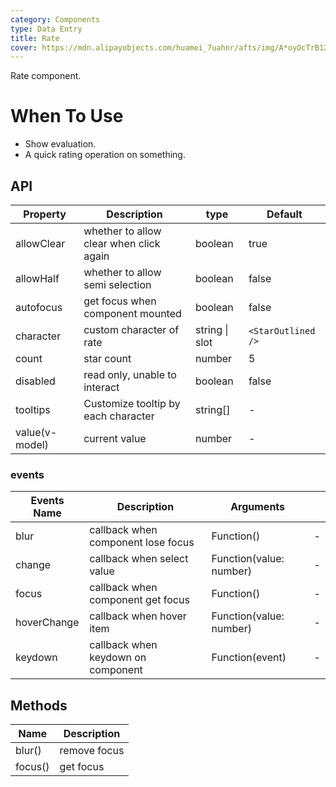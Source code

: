 ```yaml
---
category: Components
type: Data Entry
title: Rate
cover: https://mdn.alipayobjects.com/huamei_7uahnr/afts/img/A*oyOcTrB12_YAAAAAAAAAAAAADrJ8AQ/original
---
```


Rate component.

# When To Use

- Show evaluation.
- A quick rating operation on something.

## API

| Property       | Description                             | type           | Default            |
| -------------- | --------------------------------------- | -------------- | ------------------ |
| allowClear     | whether to allow clear when click again | boolean        | true               |
| allowHalf      | whether to allow semi selection         | boolean        | false              |
| autofocus      | get focus when component mounted        | boolean        | false              |
| character      | custom character of rate                | string \| slot | `<StarOutlined />` |
| count          | star count                              | number         | 5                  |
| disabled       | read only, unable to interact           | boolean        | false              |
| tooltips       | Customize tooltip by each character     | string[]       | -                  |
| value(v-model) | current value                           | number         | -                  |

### events

| Events Name | Description                        | Arguments               |     |
| ----------- | ---------------------------------- | ----------------------- | --- |
| blur        | callback when component lose focus | Function()              | -   |
| change      | callback when select value         | Function(value: number) | -   |
| focus       | callback when component get focus  | Function()              | -   |
| hoverChange | callback when hover item           | Function(value: number) | -   |
| keydown     | callback when keydown on component | Function(event)         | -   |

## Methods

| Name    | Description  |
| ------- | ------------ |
| blur()  | remove focus |
| focus() | get focus    |
